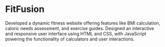 # FitFusion
Developed a dynamic fitness website offering features like BMI calculation, caloric needs assessment, and exercise guides. Designed an interactive and responsive user interface using HTML and CSS, with JavaScript powering the functionality of calculators and user interactions.
